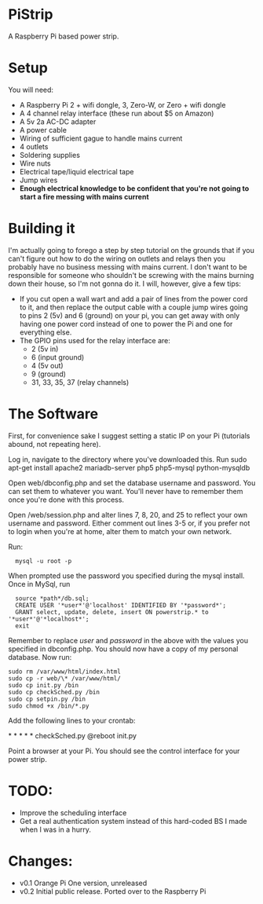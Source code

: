 # PiStrip
A Raspberry Pi based power strip.

# Setup
You will need:
- A Raspberry Pi 2 + wifi dongle, 3, Zero-W, or Zero + wifi dongle
- A 4 channel relay interface (these run about $5 on Amazon)
- A 5v 2a AC-DC adapter
- A power cable
- Wiring of sufficient gague to handle mains current
- 4 outlets
- Soldering supplies
- Wire nuts
- Electrical tape/liquid electrical tape
- Jump wires
- **Enough electrical knowledge to be confident that you're not going to start a fire messing with mains current**
  
  
# Building it
I'm actually going to forego a step by step tutorial on the grounds that if you can't figure out how to do the wiring on outlets and relays then you probably have no business messing with mains current. I don't want to be responsible for someone who shouldn't be screwing with the mains burning down their house, so I'm not gonna do it. I will, however, give a few tips:
  
- If you cut open a wall wart and add a pair of lines from the power cord to it, and then replace the output cable with a couple jump wires going to pins 2 (5v) and 6 (ground) on your pi, you can get away with only having one power cord instead of one to power the Pi and one for everything else.
- The GPIO pins used for the relay interface are:
   * 2 (5v in)
   * 6 (input ground)
   * 4 (5v out)
   * 9 (ground)
   * 31, 33, 35, 37 (relay channels)

# The Software

First, for convenience sake I suggest setting a static IP on your Pi (tutorials abound, not repeating here).

Log in, navigate to the directory where you've downloaded this. Run
  sudo apt-get install apache2 mariadb-server php5 php5-mysql python-mysqldb

Open web/dbconfig.php and set the database username and password. You can set them to whatever you want. You'll never have to remember them once you're done with this process. 

Open /web/session.php and alter lines 7, 8, 20, and 25 to reflect your own username and password. Either comment out lines 3-5 or, if you prefer not to login when you're at home, alter them to match your own network.

Run:
```
  mysql -u root -p
```
When prompted use the password you specified during the mysql install.
Once in MySql, run
```
  source *path*/db.sql;
  CREATE USER '*user*'@'localhost' IDENTIFIED BY '*password*';
  GRANT select, update, delete, insert ON powerstrip.* to '*user*'@'*localhost*';
  exit
```
Remember to replace *user* and *password* in the above with the values you specified in dbconfig.php. You should now have a copy of my personal database. Now run:

```
sudo rm /var/www/html/index.html
sudo cp -r web/\* /var/www/html/
sudo cp init.py /bin
sudo cp checkSched.py /bin
sudo cp setpin.py /bin
sudo chmod +x /bin/*.py
```
Add the following lines to your crontab:

\* * * * * checkSched.py
@reboot init.py

Point a browser at your Pi. You should see the control interface for your power strip.

# TODO:
- Improve the scheduling interface
- Get a real authentication system instead of this hard-coded BS I made when I was in a hurry.

# Changes:

- v0.1 Orange Pi One version, unreleased
- v0.2 Initial public release.
    Ported over to the Raspberry Pi
